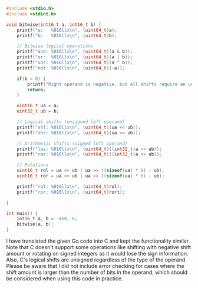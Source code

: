 ```c
#include <stdio.h>
#include <stdint.h>

void bitwise(int16_t a, int16_t b) {
    printf("a:   %016llx\n", (uint64_t)a);
    printf("b:   %016llx\n", (uint64_t)b);

    // Bitwise logical operations
    printf("and: %016llx\n", (uint64_t)(a & b));
    printf("or:  %016llx\n", (uint64_t)(a | b));
    printf("xor: %016llx\n", (uint64_t)(a ^ b));
    printf("not: %016llx\n", (uint64_t)(~a));

    if(b < 0) {
        printf("Right operand is negative, but all shifts require an unsigned right operand (shift distance).\n");
        return;
    }

    uint16_t ua = a;
    uint32_t ub = b;

    // Logical shifts (unsigned left operand)
    printf("shl: %016llx\n", (uint64_t)(ua << ub));
    printf("shr: %016llx\n", (uint64_t)(ua >> ub));

    // Arithmetic shifts (signed left operand)
    printf("las: %016llx\n", (uint64_t)((int32_t)a << ub));
    printf("ras: %016llx\n", (uint64_t)((int32_t)a >> ub));

    // Rotations
    uint16_t rol = ua << ub | ua >> ((sizeof(ua) * 8) - ub);
    uint16_t ror = ua >> ub | ua << ((sizeof(ua) * 8) - ub);

    printf("rol: %016llx\n", (uint64_t)rol);
    printf("ror: %016llx\n", (uint64_t)rort);

}

int main() {
    int16_t a, b = -460, 6;
    bitwise(a, b);
}
```

I have translated the given Go code into C and kept the functionality similar. Note that C doesn't support some operations like shifting with negative shift amount or rotating on signed integers as it would lose the sign information. Also, C's logical shifts are unsigned regardless of the type of the operand. Please be aware that I did not include error checking for cases where the shift amount is larger than the number of bits in the operand, which should be considered when using this code in practice.
